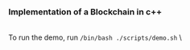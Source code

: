 ### Implementation of a Blockchain in c++
\
To run the demo, run ```/bin/bash ./scripts/demo.sh```
\
